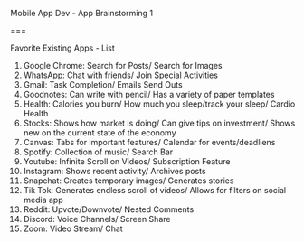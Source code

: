 Mobile App Dev - App Brainstorming 1

===

Favorite Existing Apps - List

1. Google Chrome:
    Search for Posts/
    Search for Images
2. WhatsApp:
    Chat with friends/
    Join Special Activities
3. Gmail:
    Task Completion/
    Emails Send Outs
4. Goodnotes:
    Can write with pencil/
    Has a variety of paper templates
5. Health:
    Calories you burn/
    How much you sleep/track your sleep/
    Cardio Health
6. Stocks:
    Shows how market is doing/
    Can give tips on investment/
    Shows new on the current state of the economy
7. Canvas:
    Tabs for important features/
    Calendar for events/deadliens
8. Spotify:
    Collection of music/
    Search Bar
9. Youtube:
    Infinite Scroll on Videos/
    Subscription Feature
10. Instagram:
    Shows recent activity/
    Archives posts
11. Snapchat:
    Creates temporary images/
    Generates stories
12. Tik Tok:
    Generates endless scroll of videos/
    Allows for filters on social media app
13. Reddit:
    Upvote/Downvote/
    Nested Comments
14. Discord:
    Voice Channels/
    Screen Share
15. Zoom:
    Video Stream/
    Chat

